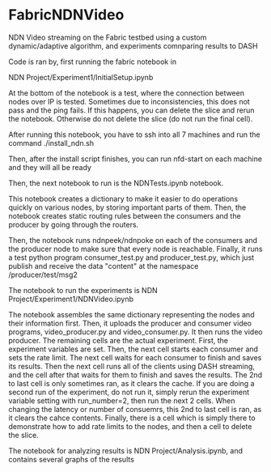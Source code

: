 # FabricNDNVideo
NDN Video streaming on the Fabric testbed using a custom dynamic/adaptive algorithm, and experiments comnparing results to DASH


Code is ran by, first running the fabric notebook in

NDN Project/Experiment1/InitialSetup.ipynb

At the bottom of the notebook is a test, where the connection between nodes over IP is tested. Sometimes due to inconsistencies, this does not pass and the ping fails. If this happens, you can delete the slice and rerun the notebook. Otherwise do not delete the slice (do not run the final cell).

After running this notebook, you have to ssh into all 7 machines and run the command ./install_ndn.sh

Then, after the install script finishes, you can run nfd-start on each machine and they will all be ready


Then, the next notebook to run is the NDNTests.ipynb notebook.

This notebook creates a dictionary to make it easier to do operations quickly on various nodes, by storing important parts of them. Then, the notebook creates static routing rules between the consumers and the producer by going through the routers. 

Then, the notebook runs ndnpeek/ndnpoke on each of the consumers and the producer node to make sure that every node is reachable. Finally, it runs a test python program consumer_test.py and producer_test.py, which just publish and receive the data "content" at the namespace /producer/test/msg2


The notebook to run the experiments is 
NDN Project/Experiment1/NDNVideo.ipynb

The notebook assembles the same dictionary representing the nodes and their information first. Then, it uploads the producer and consumer video programs, video_producer.py and video_consumer.py. It then runs the video producer.
The remaining cells are the actual experiment. First, the experiment variables are set. Then, the next cell starts each consumer and sets the rate limit. The next cell waits for each consumer to finish and saves its results. Then the next cell runs all of the clients using DASH streaming, and the cell after that waits for them to finish and saves the results. The 2nd to last cell is only sometimes ran, as it clears the cache. If you are doing a second run of the experiment, do not run it, simply rerun the experiment variable setting with run_number=2, then run the next 2 cells. When changing the latency or number of consuemrs, this 2nd to last cell is ran, as it clears the cahce contents. Finally, there is a cell which is simply there to demonstrate how to add rate limits to the nodes, and then a cell to delete the slice.



The notebook for analyzing results is NDN Project/Analysis.ipynb, and contains several graphs of the results
